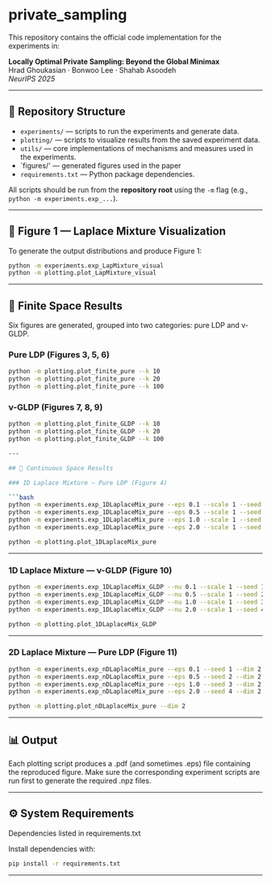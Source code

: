 # private_sampling

This repository contains the official code implementation for the experiments in:

**Locally Optimal Private Sampling: Beyond the Global Minimax**  
Hrad Ghoukasian · Bonwoo Lee · Shahab Asoodeh  
*NeurIPS 2025*

---

## 📂 Repository Structure

- `experiments/` — scripts to run the experiments and generate data.  
- `plotting/` — scripts to visualize results from the saved experiment data.  
- `utils/` — core implementations of mechanisms and measures used in the experiments.
- `figures/' — generated figures used in the paper  
- `requirements.txt` — Python package dependencies.  

All scripts should be run from the **repository root** using the `-m` flag (e.g., `python -m experiments.exp_...`).

---

## 🔹 Figure 1 — Laplace Mixture Visualization

To generate the output distributions and produce Figure 1:

```bash
python -m experiments.exp_LapMixture_visual
python -m plotting.plot_LapMixture_visual
```
---

## 🔹 Finite Space Results

Six figures are generated, grouped into two categories: pure LDP and ν-GLDP.

### Pure LDP (Figures 3, 5, 6)

```bash
python -m plotting.plot_finite_pure --k 10
python -m plotting.plot_finite_pure --k 20
python -m plotting.plot_finite_pure --k 100
```

### ν-GLDP (Figures 7, 8, 9)

```bash
python -m plotting.plot_finite_GLDP --k 10
python -m plotting.plot_finite_GLDP --k 20
python -m plotting.plot_finite_GLDP --k 100

---

## 🔹 Continuous Space Results

### 1D Laplace Mixture — Pure LDP (Figure 4)

```bash
python -m experiments.exp_1DLaplaceMix_pure --eps 0.1 --scale 1 --seed 1
python -m experiments.exp_1DLaplaceMix_pure --eps 0.5 --scale 1 --seed 2
python -m experiments.exp_1DLaplaceMix_pure --eps 1.0 --scale 1 --seed 3
python -m experiments.exp_1DLaplaceMix_pure --eps 2.0 --scale 1 --seed 4

python -m plotting.plot_1DLaplaceMix_pure
```
---
### 1D Laplace Mixture — ν-GLDP (Figure 10)

```bash
python -m experiments.exp_1DLaplaceMix_GLDP --nu 0.1 --scale 1 --seed 1
python -m experiments.exp_1DLaplaceMix_GLDP --nu 0.5 --scale 1 --seed 2
python -m experiments.exp_1DLaplaceMix_GLDP --nu 1.0 --scale 1 --seed 3
python -m experiments.exp_1DLaplaceMix_GLDP --nu 2.0 --scale 1 --seed 4

python -m plotting.plot_1DLaplaceMix_GLDP
```
---

### 2D Laplace Mixture — Pure LDP (Figure 11)

```bash
python -m experiments.exp_nDLaplaceMix_pure --eps 0.1 --seed 1 --dim 2
python -m experiments.exp_nDLaplaceMix_pure --eps 0.5 --seed 2 --dim 2
python -m experiments.exp_nDLaplaceMix_pure --eps 1.0 --seed 3 --dim 2
python -m experiments.exp_nDLaplaceMix_pure --eps 2.0 --seed 4 --dim 2

python -m plotting.plot_nDLaplaceMix_pure --dim 2
```
---

## 📊 Output

Each plotting script produces a .pdf (and sometimes .eps) file containing the reproduced figure.
Make sure the corresponding experiment scripts are run first to generate the required .npz files.

---

## ⚙️ System Requirements

Dependencies listed in requirements.txt

Install dependencies with:

```bash
pip install -r requirements.txt
```
---




